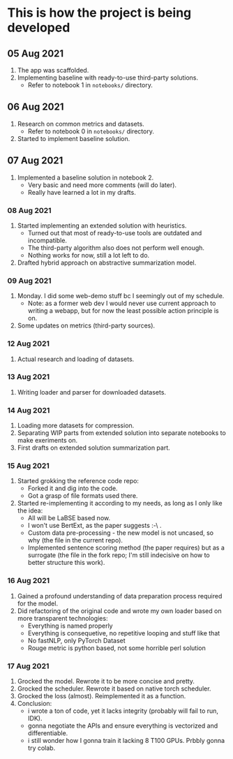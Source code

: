 # This is how the project is being developed

## 05 Aug 2021
1. The app was scaffolded.
2. Implementing baseline with ready-to-use third-party solutions.
    - Refer to notebook 1 in `notebooks/` directory.

## 06 Aug 2021
1. Research on common metrics and datasets.
    - Refer to notebook 0 in `notebooks/` directory.
2. Started to implement baseline solution.

## 07 Aug 2021
1. Implemented a baseline solution in notebook 2.
    - Very basic and need more comments (will do later).
    - Really have learned a lot in my drafts.

### 08 Aug 2021
1. Started implementing an extended solution with heuristics.
    - Turned out that most of ready-to-use tools are outdated and incompatible.
    - The third-party algorithm also does not perform well enough.
    - Nothing works for now, still a lot left to do.
2. Drafted hybrid approach on abstractive summarization model.

### 09 Aug 2021
1. Monday. I did some web-demo stuff bc I seemingly out of my schedule.
    - Note: as a former web dev I would never use current approach to writing a webapp, but for now the least possible action principle is on.
2. Some updates on metrics (third-party sources).

### 12 Aug 2021
1. Actual research and loading of datasets.

### 13 Aug 2021
1. Writing loader and parser for downloaded datasets.

### 14 Aug 2021
1. Loading more datasets for compression.
2. Separating WIP parts from extended solution into separate notebooks to make exeriments on.
3. First drafts on extended solution summarization part.

### 15 Aug 2021
1. Started grokking the reference code repo:
    - Forked it and dig into the code.
    - Got a grasp of file formats used there.
2. Started re-implementing it according to my needs, as long as I only like the idea:
    - All will be LaBSE based now.
    - I won't use BertExt, as the paper suggests :-\ .
    - Custom data pre-processing - the new model is not uncased, so why (the file in the current repo).
    - Implemented sentence scoring method (the paper requires) but as a surrogate (the file in the fork repo; I'm still indecisive on how to better structure this work).

### 16 Aug 2021
1. Gained a profound understanding of data preparation process required for the model. 
2. Did refactoring of the original code and wrote my own loader based on more transparent technologies:
    - Everything is named properly
    - Everything is consequetive, no repetitive looping and stuff like that
    - No fastNLP, only PyTorch Dataset
    - Rouge metric is python based, not some horrible perl solution

### 17 Aug 2021
1. Grocked the model. Rewrote it to be more concise and pretty.
2. Grocked the scheduler. Rewrote it based on native torch scheduler.
3. Grocked the loss (almost). Reimplemented it as a function.
4. Conclusion: 
    - i wrote a ton of code, yet it lacks integrity (probably will fail to run, IDK). 
    - gonna negotiate the APIs and ensure everything is vectorized and differentiable. 
    - i still wonder how I gonna train it lacking 8 T100 GPUs. Prbbly gonna try colab.